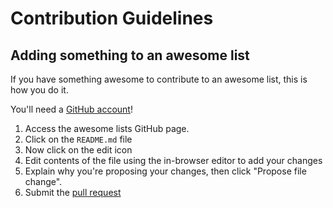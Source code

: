 # Contribution Guidelines

## Adding something to an awesome list

If you have something awesome to contribute to an awesome list, this is how you do it.

You'll need a [GitHub account](https://github.com/join)!

1. Access the awesome lists GitHub page.
2. Click on the `README.md` file
3. Now click on the edit icon
4. Edit contents of the file using the in-browser editor to add your changes
5. Explain why you're proposing your changes, then click "Propose file change".
6. Submit the [pull request](https://help.github.com/articles/using-pull-requests/)